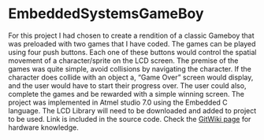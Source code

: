 # EmbeddedSystemsGameBoy
For this project I had chosen to create a rendition of a classic Gameboy that was preloaded with two games that I have coded. The games can be played using four push buttons. Each one of these buttons would control the spatial movement of a character/sprite on the LCD screen. The premise of the games was quite simple, avoid collisions by navigating the character. If the character does collide with an object a, “Game Over” screen would display, and the user would have to start their progress over. The user could also, complete the games and be rewarded with a simple winning screen. The project was implemented in Atmel studio 7.0 using the Embedded C language.
The LCD Library will need to be downloaded and added to project to be used. Link is included in the source code.
Check the [GitWiki page](https://github.com/jramey2016/EmbeddedSystemsGameBoy/wiki) for hardware knowledge.
